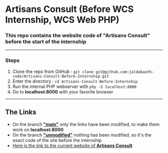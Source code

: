 <h1>Artisans Consult (Before WCS Internship, WCS Web PHP)</h1>

### This repo contains the website code of <b>"Artisans Consult"</b> before the start of the internship


---

### Steps

1. Clone the repo from GitHub : `git clone git@github.com:jaldabaoth-code/Artisans-Consult-Before-Internship.git`
2. Enter the directory : `cd Artisans-Consult-Before-Internship`
3. Run the internal PHP webserver with `php -S localhost:8000`
4. Go to <b>localhost:8000</b> with your favorite browser

---

## The Links

- On the branch
<b><a href="https://github.com/jaldabaoth-code/Artisans-Consult-Before-Internship/tree/main">"main"</a></b>
only the links have been modified, to make them work on <b>localhost:8000</b>
- On the branch
<b><a href="https://github.com/jaldabaoth-code/Artisans-Consult-Before-Internship/tree/unmodified">"unmodified"</a></b>
nothing has been modified, so it's the exact code of the site before the internship
- <a href="https://www.artisansconsult.fr/">Here is the link to the current website of <b>Artisans Consult</b></a>
